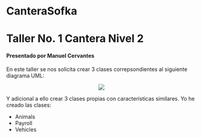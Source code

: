 # CanteraSofka
# Taller No. 1 Cantera Nivel 2
#### Presentado por Manuel Cervantes

En este taller se nos solicita crear 3 clases correpsondientes al siguiente diagrama UML:

<html><p align="center">
<img src="https://cdn.talentlms.com/sofkauniversity/1643769159_Cantera%20Nivel%202%20-%20Taller%201.drawio.png?Policy=eyJTdGF0ZW1lbnQiOlt7IlJlc291cmNlIjoiaHR0cHM6XC9cL2Nkbi50YWxlbnRsbXMuY29tXC9zb2ZrYXVuaXZlcnNpdHlcLzE2NDM3NjkxNTlfQ2FudGVyYSUyME5pdmVsJTIwMiUyMC0lMjBUYWxsZXIlMjAxLmRyYXdpby5wbmciLCJDb25kaXRpb24iOnsiRGF0ZUxlc3NUaGFuIjp7IkFXUzpFcG9jaFRpbWUiOjE2NTc5Mjk2MDB9fX1dfQ__&Signature=CDHnU8BQXk3BIZAMZODuEkC1a0NQYoWsDnt4kRuM12%2FHskrsuzzl6%2FDa5cZc5PuE8XhOlIXPMl03DZfeSLDzNBVMGh8bZ95UsYUGxUUyijE9EzgBHTYBvUMXAU64YBmTgyUcPRO9dnamu8UixT-JRbEXW%2F5QBqfGxYkaJwxr4M59wnsyqTs%2FBUnB8WEnnfYzzhICsC4RvQ%2F1WsADEVSH20OR5ETe0XffEX59dU3w2FyCOqrCSZ7Gd6tnbT-015Ocm55LvI6ACO3B2se3k2ypk9o8f35U5qVMpRmTeJvRekCEeYsXFXQnsLV6-Q77J-%2F5ZYbCgCQUTxjn3xfWJbgmXw__&Key-Pair-Id=APKAJDCWVQTW4P3KI3XA"></p></html>

Y adicional a ello crear 3 clases propias con características similares. Yo he creado las clases:
- Animals
- Payroll
- Vehicles